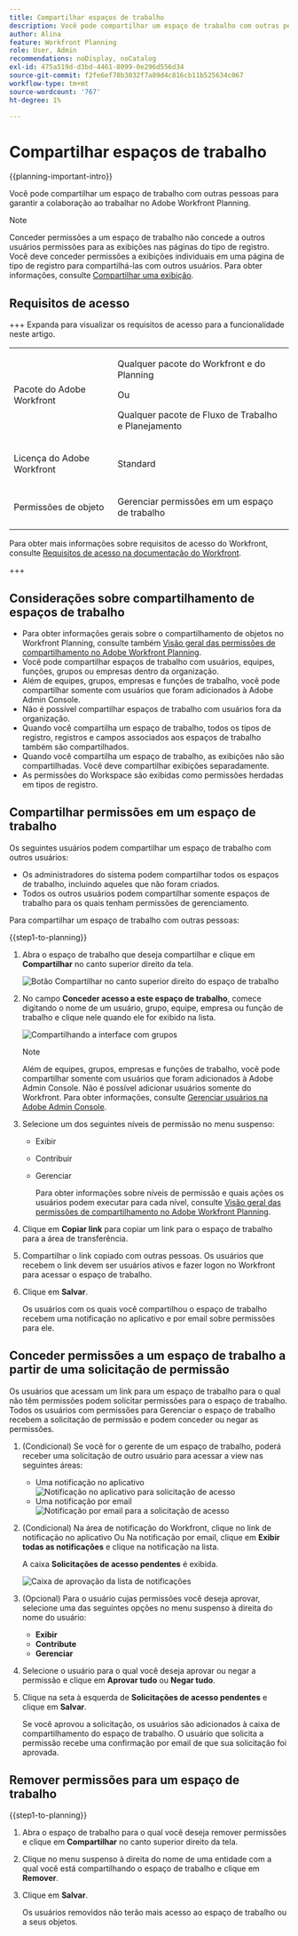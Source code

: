 ```yaml
---
title: Compartilhar espaços de trabalho
description: Você pode compartilhar um espaço de trabalho com outras pessoas para garantir a colaboração ao trabalhar no Adobe Workfront Planning.
author: Alina
feature: Workfront Planning
role: User, Admin
recommendations: noDisplay, noCatalog
exl-id: 475a519d-d3bd-4461-8099-0e296d556d34
source-git-commit: f2fe6ef78b3032f7a89d4c816cb11b525634c067
workflow-type: tm+mt
source-wordcount: '767'
ht-degree: 1%

---
```


# Compartilhar espaços de trabalho

<!--<span class="preview">The highlighted information on this page refers to functionality not yet generally available. It is available only in the Preview environment for all customers. After the monthly releases to Production, the same features are also available in the Production environment for customers who enabled fast releases. </span>   

<span class="preview">For information about fast releases, see [Enable or disable fast releases for your organization](/help/quicksilver/administration-and-setup/set-up-workfront/configure-system-defaults/enable-fast-release-process.md). </span>-->

{{planning-important-intro}}

Você pode compartilhar um espaço de trabalho com outras pessoas para garantir a colaboração ao trabalhar no Adobe Workfront Planning.

<!--
This article describes how you can share a view with others. For information about requesting, granting, or denying permissions to a view, see [Request permissions to a view or a workspace](/help/quicksilver/planning/access/request-permissions.md). -->

>[!NOTE]
>
>Conceder permissões a um espaço de trabalho não concede a outros usuários permissões para as exibições nas páginas do tipo de registro. Você deve conceder permissões a exibições individuais em uma página de tipo de registro para compartilhá-las com outros usuários. Para obter informações, consulte [Compartilhar uma exibição](/help/quicksilver/planning/access/share-views.md).


## Requisitos de acesso

+++ Expanda para visualizar os requisitos de acesso para a funcionalidade neste artigo. 

<!--at GA, check that the Workfront plans article linked below has Planning info-->

<table style="table-layout:auto"> 
<col> 
</col> 
<col> 
</col> 
<tbody> 
<tr> 
   <td role="rowheader"><p>Pacote do Adobe Workfront</p></td> 
   <td> 
<p>Qualquer pacote do Workfront e do Planning</p> 
Ou
<p>Qualquer pacote de Fluxo de Trabalho e Planejamento</p> 
 </tr>
<tr> 
   <td role="rowheader"><p>Licença do Adobe Workfront</p></td> 
   <td><p>Standard</p> 
  </td> 
  </tr>

<td role="rowheader"><p>Permissões de objeto</p></td> 
   <td>  <p>Gerenciar permissões em um espaço de trabalho</p>  </td> 
  </tr>

</tbody> 
</table>

Para obter mais informações sobre requisitos de acesso do Workfront, consulte [Requisitos de acesso na documentação do Workfront](/help/quicksilver/administration-and-setup/add-users/access-levels-and-object-permissions/access-level-requirements-in-documentation.md).

+++

<!--Old:
<table style="table-layout:auto"> 
<col> 
</col> 
<col> 
</col> 
<tbody> 
    <tr> 
<tr> 
<td> 
   <p> Products</p> </td> 
   <td> 
   <ul><li><p> Adobe Workfront</p></li> 
   <li><p> Adobe Workfront Planning<p></li></ul></td> 
  </tr>   
<tr> 
   <td role="rowheader"><p>Adobe Workfront plan*</p></td> 
   <td> 
<p>Any of the following Workfront plans:</p> 
<ul><li>Select</li> 
<li>Prime</li> 
<li>Ultimate</li></ul> 
<p>Workfront Planning is not available for legacy Workfront plans</p> 
   </td> 
<tr> 
   <td role="rowheader"><p>Adobe Workfront Planning package*</p></td> 
   <td> 
<p>Any </p> 
<p>For more information about what is included in each Workfront Planning plan, contact your Workfront account manager. </p> 
   </td> 
 <tr> 
   <td role="rowheader"><p>Adobe Workfront platform</p></td> 
   <td> 
<p>Your organization's instance of Workfront must be onboarded to the Adobe Unified Experience to be able to access Workfront Planning.</p>
<p>Your organization must be onboarded to the Adobe Unified Experience for users to be able to request and grant permissions to a workspace from a permission request. </p> 
<p>Users must be added to the Adobe Admin Console in order to gain permissions to Workfront Planning workspaces.</p>
<p>For more information, see <a href="/help/quicksilver/workfront-basics/navigate-workfront/workfront-navigation/adobe-unified-experience.md">Adobe Unified Experience for Workfront</a>. </p> 
   </td> 
   </tr> 
  </tr> 
  <tr> 
   <td role="rowheader"><p>Adobe Workfront license*</p></td> 
   <td><p> Standard </p>
   <p>Workfront Planning is not available for legacy Workfront licenses</p> 
  </td> 
  </tr> 
  <tr> 
   <td role="rowheader"><p>Access level configuration</p></td> 
   <td> <p>There are no access level controls for Adobe Workfront Planning</p>   
</td> 
  </tr> 
<tr> 
   <td role="rowheader"><p>Object permissions</p></td> 
   <td>  <p>Manage permissions to a workspace</p>  </td> 
  </tr> 

</tbody> 
</table> -->

## Considerações sobre compartilhamento de espaços de trabalho

* Para obter informações gerais sobre o compartilhamento de objetos no Workfront Planning, consulte também [Visão geral das permissões de compartilhamento no Adobe Workfront Planning](/help/quicksilver/planning/access/sharing-permissions-overview.md).
* Você pode compartilhar espaços de trabalho com usuários, equipes, funções, grupos ou empresas dentro da organização.
* Além de equipes, grupos, empresas e funções de trabalho, você pode compartilhar somente com usuários que foram adicionados à Adobe Admin Console.
* Não é possível compartilhar espaços de trabalho com usuários fora da organização.
* Quando você compartilha um espaço de trabalho, todos os tipos de registro, registros e campos associados aos espaços de trabalho também são compartilhados.
* Quando você compartilha um espaço de trabalho, as exibições não são compartilhadas. Você deve compartilhar exibições separadamente.
* As permissões do Workspace são exibidas como permissões herdadas em tipos de registro.

## Compartilhar permissões em um espaço de trabalho

Os seguintes usuários podem compartilhar um espaço de trabalho com outros usuários:

* Os administradores do sistema podem compartilhar todos os espaços de trabalho, incluindo aqueles que não foram criados.
* Todos os outros usuários podem compartilhar somente espaços de trabalho para os quais tenham permissões de gerenciamento.

Para compartilhar um espaço de trabalho com outras pessoas:

{{step1-to-planning}}

1. Abra o espaço de trabalho que deseja compartilhar e clique em **Compartilhar** no canto superior direito da tela.

   ![Botão Compartilhar no canto superior direito do espaço de trabalho](assets/share-button-on-workspace-top-right.png)

1. No campo **Conceder acesso a este espaço de trabalho**, comece digitando o nome de um usuário, grupo, equipe, empresa ou função de trabalho e clique nele quando ele for exibido na lista.

   ![Compartilhando a interface com grupos](assets/sharing-ui-with-groups.png)

   >[!NOTE]
   >
   >   Além de equipes, grupos, empresas e funções de trabalho, você pode compartilhar somente com usuários que foram adicionados à Adobe Admin Console. Não é possível adicionar usuários somente do Workfront. Para obter informações, consulte [Gerenciar usuários na Adobe Admin Console](/help/quicksilver/administration-and-setup/add-users/create-and-manage-users/admin-console.md).


1. Selecione um dos seguintes níveis de permissão no menu suspenso:
   * Exibir
   * Contribuir
   * Gerenciar

     Para obter informações sobre níveis de permissão e quais ações os usuários podem executar para cada nível, consulte [Visão geral das permissões de compartilhamento no Adobe Workfront Planning](/help/quicksilver/planning/access/sharing-permissions-overview.md).
1. Clique em **Copiar link** para copiar um link para o espaço de trabalho para a área de transferência.
1. Compartilhar o link copiado com outras pessoas. Os usuários que recebem o link devem ser usuários ativos e fazer logon no Workfront para acessar o espaço de trabalho.
1. Clique em **Salvar**.

   Os usuários com os quais você compartilhou o espaço de trabalho recebem uma notificação no aplicativo e por email sobre permissões para ele.

## Conceder permissões a um espaço de trabalho a partir de uma solicitação de permissão

Os usuários que acessam um link para um espaço de trabalho para o qual não têm permissões podem solicitar permissões para o espaço de trabalho. Todos os usuários com permissões para Gerenciar o espaço de trabalho recebem a solicitação de permissão e podem conceder ou negar as permissões.

1. (Condicional) Se você for o gerente de um espaço de trabalho, poderá receber uma solicitação de outro usuário para acessar a view nas seguintes áreas:

   * Uma notificação no aplicativo
     ![Notificação no aplicativo para solicitação de acesso](assets/in-app-notification-for-access-request.png)
   * Uma notificação por email
     ![Notificação por email para a solicitação de acesso](assets/email-notification-for-access-request.png)
1. (Condicional) Na área de notificação do Workfront, clique no link de notificação no aplicativo
Ou
Na notificação por email, clique em **Exibir todas as notificações** e clique na notificação na lista.

   A caixa **Solicitações de acesso pendentes** é exibida.

   ![Caixa de aprovação da lista de notificações](assets/notifications-list-approval-box.png)

1. (Opcional) Para o usuário cujas permissões você deseja aprovar, selecione uma das seguintes opções no menu suspenso à direita do nome do usuário:
   * **Exibir**
   * **Contribute**
   * **Gerenciar**
1. Selecione o usuário para o qual você deseja aprovar ou negar a permissão e clique em **Aprovar tudo** ou **Negar tudo**.
1. Clique na seta à esquerda de **Solicitações de acesso pendentes** e clique em **Salvar**.

   Se você aprovou a solicitação, os usuários são adicionados à caixa de compartilhamento do espaço de trabalho. O usuário que solicita a permissão recebe uma confirmação por email de que sua solicitação foi aprovada. <!--will they also get an in-app notification??-->


## Remover permissões para um espaço de trabalho


{{step1-to-planning}}

1. Abra o espaço de trabalho para o qual você deseja remover permissões e clique em **Compartilhar** no canto superior direito da tela.
1. Clique no menu suspenso à direita do nome de uma entidade com a qual você está compartilhando o espaço de trabalho e clique em **Remover**.
1. Clique em **Salvar**.

   Os usuários removidos não terão mais acesso ao espaço de trabalho ou a seus objetos.
